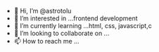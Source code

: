- 👋 Hi, I’m @astrotolu
- 👀 I’m interested in ...frontend development
- 🌱 I’m currently learning ...html, css, javascript,c
- 💞️ I’m looking to collaborate on ...
- 📫 How to reach me ...

<!---
astrotolu/astrotolu is a ✨ special ✨ repository because its `README.md` (this file) appears on your GitHub profile.
You can click the Preview link to take a look at your changes.
--->
